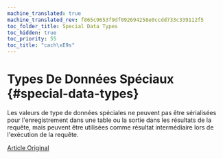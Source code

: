 ```yaml
---
machine_translated: true
machine_translated_rev: f865c9653f9df092694258e0ccdd733c339112f5
toc_folder_title: Special Data Types
toc_hidden: true
toc_priority: 55
toc_title: "cach\xE9s"
---
```


# Types De Données Spéciaux {#special-data-types}

Les valeurs de type de données spéciales ne peuvent pas être sérialisées pour l'enregistrement dans une table ou la sortie dans les résultats de la requête, mais peuvent être utilisées comme résultat intermédiaire lors de l'exécution de la requête.

[Article Original](https://clickhouse.tech/docs/en/data_types/special_data_types/) <!--hide-->
